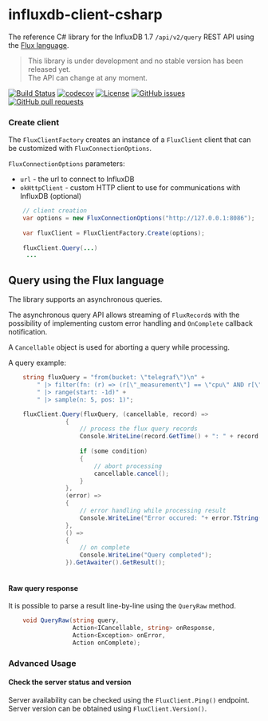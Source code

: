# influxdb-client-csharp

The reference C# library for the InfluxDB 1.7 `/api/v2/query` REST API using the [Flux language](http://bit.ly/flux-spec). 



> This library is under development and no stable version has been released yet.  
> The API can change at any moment.

[![Build Status](https://travis-ci.org/bonitoo-io/influxdb-client-csharp.svg?branch=master)](https://travis-ci.org/bonitoo-io/influxdb-client-csharp)
[![codecov](https://codecov.io/gh/bonitoo-io/influxdb-client-csharp/branch/master/graph/badge.svg)](https://codecov.io/gh/bonitoo-io/influxdb-client-csharp)
[![License](https://img.shields.io/github/license/bonitoo-io/influxdb-client-csharp.svg)](https://github.com/bonitoo-io/influxdb-client-csharp/blob/master/LICENSE)
[![GitHub issues](https://img.shields.io/github/issues-raw/bonitoo-io/influxdb-client-csharp.svg)](https://github.com/bonitoo-io/influxdb-client-csharp/issues)
[![GitHub pull requests](https://img.shields.io/github/issues-pr-raw/bonitoo-io/influxdb-client-csharp.svg)](https://github.com/bonitoo-io/influxdb-client-csharp/pulls)

### Create client

The `FluxClientFactory` creates an instance of a `FluxClient` client that can be customized with `FluxConnectionOptions`.

`FluxConnectionOptions` parameters:
 
- `url` -  the url to connect to InfluxDB 
- `okHttpClient` - custom HTTP client to use for communications with InfluxDB (optional)

```java
    // client creation
    var options = new FluxConnectionOptions("http://127.0.0.1:8086");
    
    var fluxClient = FluxClientFactory.Create(options);
    
    fluxClient.Query(...)
     ...
```

## Query using the Flux language

The library supports an asynchronous queries. 

The asynchronous query API allows streaming of `FluxRecord`s with the possibility of implementing custom
error handling and `OnComplete` callback notification. 

A `Cancellable` object is used for aborting a query while processing. 

A query example:   

```c#
    string fluxQuery = "from(bucket: \"telegraf\")\n" +
        " |> filter(fn: (r) => (r[\"_measurement\"] == \"cpu\" AND r[\"_field\"] == \"usage_system\"))" +
        " |> range(start: -1d)" +
        " |> sample(n: 5, pos: 1)";

    fluxClient.Query(fluxQuery, (cancellable, record) =>
                {
                    // process the flux query records
                    Console.WriteLine(record.GetTime() + ": " + record.GetValue());
                    
                    if (some condition) 
                    {
                        // abort processing
                        cancellable.cancel();
                    }
                },
                (error) =>
                {
                    // error handling while processing result
                    Console.WriteLine("Error occured: "+ error.TString());
                }, 
                () =>
                {
                    // on complete
                    Console.WriteLine("Query completed");
                }).GetAwaiter().GetResult();
                
```

#### Raw query response

It is possible to parse a result line-by-line using the `QueryRaw` method.  

```c#
    void QueryRaw(string query,
                  Action<ICancellable, string> onResponse,
                  Action<Exception> onError,
                  Action onComplete);

```

### Advanced Usage

#### Check the server status and version

Server availability can be checked using the `FluxClient.Ping()` endpoint.  Server version can be obtained using `FluxClient.Version()`.
 

